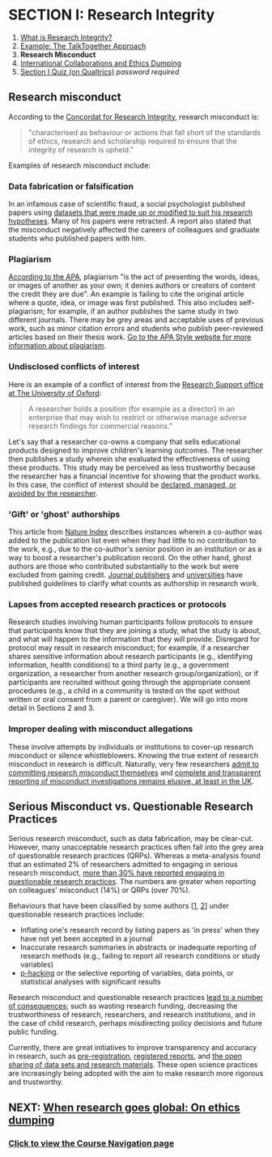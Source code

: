 # SECTION I: Research Integrity

1. [What is Research Integrity?](integrity.md)
2. [Example: The TalkTogether Approach](integrity-tt.md)
3. **Research Misconduct**
4. [International Collaborations and Ethics Dumping](integrity-global.md)
5. [Section I Quiz (on Qualtrics)](https://oxfordeducation.eu.qualtrics.com/jfe/form/SV_8wFuwjJJSM46aIl) *password required*

## Research misconduct

According to the [Concordat for Research Integrity](https://www.universitiesuk.ac.uk/policy-and-analysis/reports/Documents/2012/the-concordat-to-support-research-integrity-2012.pdf), research misconduct is:

> "characterised as behaviour or actions that fall short of the standards of ethics, research and scholarship required to ensure that the integrity of research is upheld."

Examples of research misconduct include:

### **Data fabrication or falsification**

In an infamous case of scientific fraud, a social psychologist published papers using [datasets that were made up or modified to suit his research hypotheses](https://www.apa.org/science/about/psa/2011/12/diederik-stapel). Many of his papers were retracted. A report also stated that the misconduct negatively affected the careers of colleagues and graduate students who published papers with him.

### **Plagiarism**

[According to the APA](https://apastyle.apa.org/style-grammar-guidelines/citations/plagiarism), plagiarism "is the act of presenting the words, ideas, or images of another as your own; it denies authors or creators of content the credit they are due". An example is failing to cite the original article where a quote, idea, or image was first published. This also includes self-plagiarism; for example, if an author publishes the same study in two different journals. There may be grey areas and acceptable uses of previous work, such as minor citation errors and students who publish peer-reviewed articles based on their thesis work. [Go to the APA Style website for more information about plagiarism](https://apastyle.apa.org/style-grammar-guidelines/citations/plagiarism).

### **Undisclosed conflicts of interest**

Here is an example of a conflict of interest from the [Research Support office at The University of Oxford](https://researchsupport.admin.ox.ac.uk/governance/integrity/conflict/examples):

> A researcher holds a position (for example as a director) in an enterprise that may wish to restrict or otherwise manage adverse research findings for commercial reasons."

Let's say that a researcher co-owns a company that sells educational products designed to improve children's learning outcomes. The researcher then publishes a study wherein she evaluated the effectiveness of using these products. This study may be perceived as less trustworthy because the researcher has a financial incentive for showing that the product works. In this case, the conflict of interest should be [declared, managed, or avoided by the researcher](https://www.hra.nhs.uk/media/documents/nreap04-guidance-national-research-ethics-advisors-panel-13-february-2012.pdf).

### **'Gift' or 'ghost' authorships**

This article from [Nature Index](https://www.natureindex.com/news-blog/gift-ghost-authorship-what-researchers-need-to-know) describes instances wherein a co-author was added to the publication list even when they had little to no contribution to the work, e.g., due to the co-author's senior position in an institution or as a way to boost a researcher's publication record. On the other hand, ghost authors are those who contributed substantially to the work but were excluded from gaining credit. [Journal publishers](https://www.nature.com/nature-research/editorial-policies/authorship) and [universities](https://researchsupport.admin.ox.ac.uk/governance/integrity/publication#collapse394391) have published guidelines to clarify what counts as authorship in research work.

### **Lapses from accepted research practices or protocols**

Research studies involving human participants follow protocols to ensure that participants know that they are joining a study, what the study is about, and what will happen to the information that they will provide. Disregard for protocol may result in research misconduct; for example, if a researcher shares sensitive information about research participants (e.g., identifying information, health conditions) to a third party (e.g., a government organization, a researcher from another research group/organization), or if participants are recruited without going through the appropriate consent procedures (e.g., a child in a community is tested on the spot without written or oral consent from a parent or caregiver). We will go into more detail in Sections 2 and 3.  

### **Improper dealing with misconduct allegations**

These involve attempts by individuals or institutions to cover-up research misconduct or silence whistleblowers. Knowing the true extent of research misconduct in research is difficult. Naturally, very few researchers [admit to committing research misconduct themselves](https://journals.plos.org/plosone/article?id=10.1371/journal.pone.0005738) and [complete and transparent reporting of misconduct investigations remains elusive, at least in the UK](https://www.nature.com/articles/d41586-018-05697-7).

## Serious Misconduct vs. Questionable Research Practices

Serious research misconduct, such as data fabrication, may be clear-cut. However, many unacceptable research practices often fall into the grey area of questionable research practices (QRPs). Whereas a meta-analysis found that an estimated 2% of researchers admitted to engaging in serious research misconduct, [more than 30% have reported engaging in questionable research practices](https://journals.plos.org/plosone/article?id=10.1371/journal.pone.0005738). The numbers are greater when reporting on colleagues' misconduct (14%) or QRPs (over 70%). 

Behaviours that have been classified by some authors [[1](https://link.springer.com/article/10.1007%252FPL00022268), [2](https://journals.sagepub.com/doi/full/10.1177/0956797611430953?casa_token=6ZCAk1BdpFQAAAAA%3AFMVg1J6IAA-PbzLzBwzLBc3-Xx4BH_uXxugsF5DNNSaQv8RA3lZJSIB1N3OzgRfxC3X2ZJ2MHPc)] under questionable research practices include:

* Inflating one's research record by listing papers as 'in press' when they have not yet been accepted in a journal
* Inaccurate research summaries in abstracts or inadequate reporting of research methods (e.g., failing to report all research conditions or study variables)
* [p-hacking](https://journals.plos.org/plosbiology/article?id=10.1371/journal.pbio.1002106#sec001) or the selective reporting of variables, data points, or statistical analyses with significant results

Research misconduct and questionable research practices [lead to a number of consequences](https://link.springer.com/article/10.1007%252FPL00022268); such as wasting research funding, decreasing the trustworthiness of research, researchers, and research institutions, and in the case of child research, perhaps misdirecting policy decisions and future public funding.

Currently, there are great initiatives to improve transparency and accuracy in research, such as [pre-registration](https://www.cos.io/initiatives/prereg), [registered reports](https://www.cos.io/initiatives/registered-reports), and [the open sharing of data sets and research materials](https://www.cos.io/initiatives/badges). These open science practices are increasingly being adopted with the aim to make research more rigorous and trustworthy.  

## NEXT: [When research goes global: On ethics dumping](integrity-global.md)
### [Click to view the Course Navigation page](toc.md)
